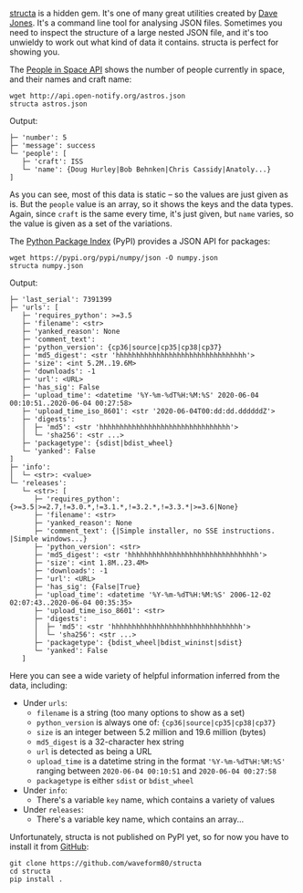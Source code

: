 [structa](https://github.com/waveform80/structa) is a hidden gem. It's one of many great utilities
created by [Dave Jones](https://twitter.com/waveform80). It's a command line tool for analysing JSON
files. Sometimes you need to inspect the structure of a large nested JSON file, and it's too
unwieldy to work out what kind of data it contains. structa is perfect for showing you.

The [People in Space API](http://open-notify.org/Open-Notify-API/People-In-Space/) shows the number
of people currently in space, and their names and craft name:

```
wget http://api.open-notify.org/astros.json
structa astros.json
```

Output:

```
├─ 'number': 5
├─ 'message': success
└─ 'people': [
   ├─ 'craft': ISS
   └─ 'name': {Doug Hurley|Bob Behnken|Chris Cassidy|Anatoly...}
]
```

As you can see, most of this data is static – so the values are just given as is. But the `people`
value is an array, so it shows the keys and the data types. Again, since `craft` is the same every
time, it's just given, but `name` varies, so the value is given as a set of the variations.

The [Python Package Index](https://pypi.org/) (PyPI) provides a JSON API for packages:

```
wget https://pypi.org/pypi/numpy/json -O numpy.json
structa numpy.json
```

Output:

```
├─ 'last_serial': 7391399
├─ 'urls': [
   ├─ 'requires_python': >=3.5
   ├─ 'filename': <str>
   ├─ 'yanked_reason': None
   ├─ 'comment_text':
   ├─ 'python_version': {cp36|source|cp35|cp38|cp37}
   ├─ 'md5_digest': <str 'hhhhhhhhhhhhhhhhhhhhhhhhhhhhhhhh'>
   ├─ 'size': <int 5.2M..19.6M>
   ├─ 'downloads': -1
   ├─ 'url': <URL>
   ├─ 'has_sig': False
   ├─ 'upload_time': <datetime '%Y-%m-%dT%H:%M:%S' 2020-06-04 00:10:51..2020-06-04 00:27:58>
   ├─ 'upload_time_iso_8601': <str '2020-06-04T00:dd:dd.ddddddZ'>
   ├─ 'digests':
   │  ├─ 'md5': <str 'hhhhhhhhhhhhhhhhhhhhhhhhhhhhhhhh'>
   │  └─ 'sha256': <str ...>
   ├─ 'packagetype': {sdist|bdist_wheel}
   └─ 'yanked': False
]
├─ 'info':
│  └─ <str>: <value>
└─ 'releases':
   └─ <str>: [
      ├─ 'requires_python': {>=3.5|>=2.7,!=3.0.*,!=3.1.*,!=3.2.*,!=3.3.*|>=3.6|None}
      ├─ 'filename': <str>
      ├─ 'yanked_reason': None
      ├─ 'comment_text': {|Simple installer, no SSE instructions. |Simple windows...}
      ├─ 'python_version': <str>
      ├─ 'md5_digest': <str 'hhhhhhhhhhhhhhhhhhhhhhhhhhhhhhhh'>
      ├─ 'size': <int 1.8M..23.4M>
      ├─ 'downloads': -1
      ├─ 'url': <URL>
      ├─ 'has_sig': {False|True}
      ├─ 'upload_time': <datetime '%Y-%m-%dT%H:%M:%S' 2006-12-02 02:07:43..2020-06-04 00:35:35>
      ├─ 'upload_time_iso_8601': <str>
      ├─ 'digests':
      │  ├─ 'md5': <str 'hhhhhhhhhhhhhhhhhhhhhhhhhhhhhhhh'>
      │  └─ 'sha256': <str ...>
      ├─ 'packagetype': {bdist_wheel|bdist_wininst|sdist}
      └─ 'yanked': False
   ]
```

Here you can see a wide variety of helpful information inferred from the data, including:

- Under `urls`:
  - `filename` is a string (too many options to show as a set)
  - `python_version` is always one of: `{cp36|source|cp35|cp38|cp37}`
  - `size` is an integer between 5.2 million and 19.6 million (bytes)
  - `md5_digest` is a 32-character hex string
  - `url` is detected as being a URL
  - `upload_time` is a datetime string in the format `'%Y-%m-%dT%H:%M:%S'` ranging between
    `2020-06-04 00:10:51` and `2020-06-04 00:27:58`
  - `packagetype` is either `sdist` or `bdist_wheel`
- Under `info`:
  - There's a variable `key` name, which contains a variety of values
- Under `releases`:
  - There's a variable key name, which contains an array...

Unfortunately, structa is not published on PyPI yet, so for now you have to install it from
[GitHub](https://github.com/waveform80/structa):

```
git clone https://github.com/waveform80/structa
cd structa
pip install .
```
